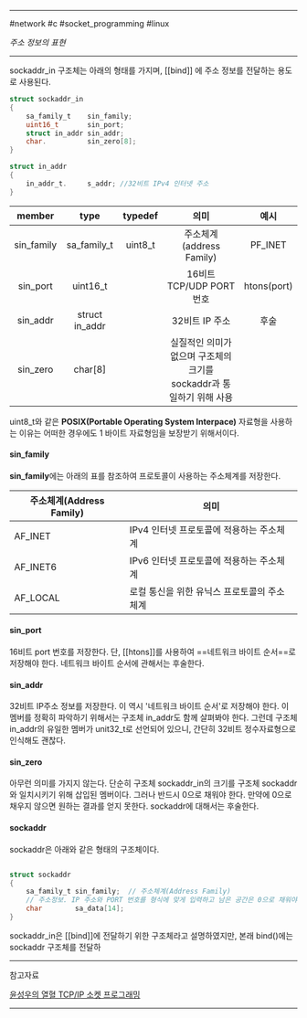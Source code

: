 
---

#network #c #socket_programming #linux

*주소 정보의 표현*

---

sockaddr_in  구조체는 아래의 형태를 가지며, [[bind]] 에 주소 정보를 전달하는 용도로 사용된다.

```C
struct sockaddr_in
{
	sa_family_t    sin_family;
	uint16_t       sin_port;
	struct in_addr sin_addr;
	char.          sin_zero[8];
}
```

```C
struct in_addr
{
	in_addr_t.     s_addr; //32비트 IPv4 인터넷 주소
}
```

|   member   |      type      | typedef |                                 의미                                 |    예시     |
|:----------:|:--------------:|:-------:|:--------------------------------------------------------------------:|:-----------:|
| sin_family |  sa_family_t   | uint8_t |                       주소체계(address Family)                       |   PF_INET   |
|  sin_port  |    uint16_t    |         |                       16비트 TCP/UDP PORT 번호                       | htons(port) |
|  sin_addr  | struct in_addr |         |                            32비트 IP 주소                            |    후술     |
|  sin_zero  |    char[8]     |         | 실질적인 의미가 없으며 구조체의 크기를 sockaddr과 통일하기 위해 사용 |             |

uint8_t와 같은 **POSIX(Portable Operating System Interpace)** 자료형을 사용하는 이유는 어떠한 경우에도 1 바이트 자료형임을 보장받기 위해서이다.

#### sin_family

**sin_family**에는 아래의 표를 참조하여 프로토콜이 사용하는 주소체계를 저장한다.

| 주소체계(Address Family) | 의미                                        |
| ------------------------ | ------------------------------------------- |
| AF_INET                  | IPv4 인터넷 프로토콜에 적용하는 주소체계    |
| AF_INET6                 | IPv6 인터넷 프로토콜에 적용하는 주소체계    |
| AF_LOCAL                 | 로컬 통신을 위한 유닉스 프로토콜의 주소체계 | 

#### sin_port

16비트 port 번호를 저장한다. 단, [[htons]]를 사용하여 ==네트워크 바이트 순서==로 저장해야 한다. 네트워크 바이트 순서에 관해서는 후술한다.

#### sin_addr

32비트 IP주소 정보를 저장한다. 이 역시 '네트워크 바이트 순서'로 저장해야 한다. 이 멤버를 정확히 파악하기 위해서는 구조체 in_addr도 함께 살펴봐야 한다. 그런데 구조체 in_addr의 유일한 멤버가 unit32_t로 선언되어 있으니, 간단히 32비트 정수자료형으로 인식해도 괜찮다.

#### sin_zero

아무런 의미를 가지지 않는다. 단순히 구조체 sockaddr_in의 크기를 구조체 sockaddr와 일치시키기 위해 삽입된 멤버이다. 그러나 반드시 0으로 채워야 한다. 만약에 0으로 채우지 않으면 원하는 결과를 얻지 못한다. sockaddr에 대해서는 후술한다.

#### sockaddr

sockaddr은 아래와 같은 형태의 구조체이다.

```C

struct sockaddr
{
	sa_family_t sin_family;  // 주소체계(Address Family)
	// 주소정보. IP 주소와 PORT 번호를 형식에 맞게 입력하고 남은 공간은 0으로 채워야한다.
	char        sa_data[14];
}

```

sockaddr_in은 [[bind]]에 전달하기 위한 구조체라고 설명하였지만, 본래 bind()에는 sockaddr 구조체를 전달하

---

참고자료

[윤성우의 열혈 TCP/IP 소켓 프로그래밍](https://product.kyobobook.co.kr/detail/S000001589146)

---